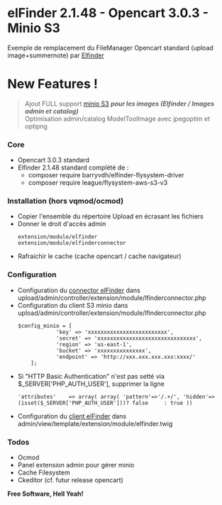 # elFinder 2.1.48 - Opencart 3.0.3 - Minio S3 

Exemple de remplacement du FileManager Opencart standard (upload image+summernote) par [Elfinder](https://github.com/Studio-42/elFinder)  

# New Features !

> Ajout FULL support [minio S3](https://www.minio.io/) ***pour les images (Elfinder / Images admin et catalog)***   
> Optimisation admin/catalog ModelToolImage avec jpegoptim et optipng

### Core

* Opencart 3.0.3 standard
* Elfinder 2.1.48 standard complété de :
  * composer require barryvdh/elfinder-flysystem-driver
  * composer require league/flysystem-aws-s3-v3

### Installation (hors vqmod/ocmod)

* Copier l'ensemble du répertoire Upload en écrasant les fichiers 
* Donner le droit d'accès admin 
    ```
    extension/module/elfinder
    extension/module/elfinderconnector
    ```      
* Rafraichir le cache (cache opencart / cache navigateur)

### Configuration

+ Configuration du [connector elFinder](https://github.com/Studio-42/elFinder/wiki/Connector-configuration-options) dans upload/admin/controller/extension/module/lfinderconnector.php 
+ Configuration du client S3 minio dans upload/admin/controller/extension/module/lfinderconnector.php 
	```
	$config_minio = [
				'key' => 'xxxxxxxxxxxxxxxxxxxxxxxxx',
				'secret' => 'xxxxxxxxxxxxxxxxxxxxxxxxxxxxxxx',
				'region' => 'us-east-1',  
				'bucket' => 'xxxxxxxxxxxxxxx',     					
				'endpoint' => 'http://xxx.xxx.xxx.xxx:xxxx/'	
		];
	```
+ Si "HTTP Basic Authentication" n'est pas setté via $_SERVER['PHP_AUTH_USER'], supprimer la ligne
    ```
    'attributes'	=> array( array( 'pattern'=>'/.+/', 'hidden'=>(isset($_SERVER['PHP_AUTH_USER']))? false     : true ))
    ```
+ Configuration du [client elFinder](https://github.com/Studio-42/elFinder/wiki/Client-configuration-options) dans admin/view/template/extension/module/elfinder.twig 
      
### Todos

 - Ocmod
 - Panel extension admin pour gérer minio
 - Cache Filesystem 
 - Ckeditor (cf. futur release opencart)


**Free Software, Hell Yeah!**
